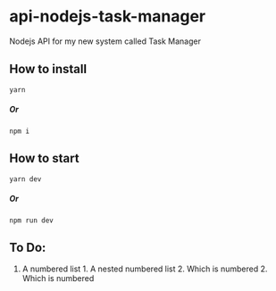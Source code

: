 # api-nodejs-task-manager

Nodejs API for my new system called Task Manager

## How to install

```
yarn
```

##### Or

```
npm i
```

## How to start

```
yarn dev
```

##### Or

```
npm run dev
```

## To Do:

1. A numbered list 1. A nested numbered list 2. Which is numbered 2. Which is numbered
